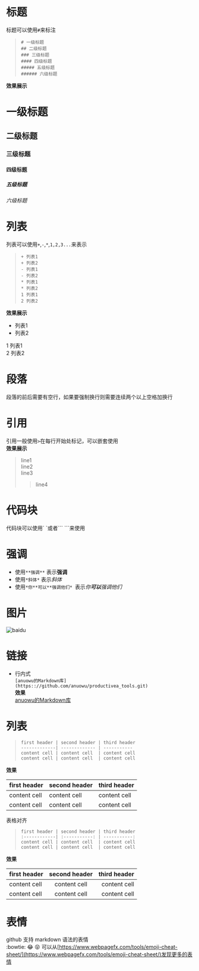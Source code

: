 # 标题
标题可以使用`#`来标注
>`# 一级标题`  
>`## 二级标题`  
>`### 三级标题`  
>`#### 四级标题`  
>`##### 五级标题`  
>`###### 六级标题`

**效果展示**
# 一级标题  
## 二级标题  
### 三级标题  
#### 四级标题  
##### 五级标题  
###### 六级标题

# 列表
列表可以使用`+`,`-`,`*`,`1,2,3...`来表示
>`+ 列表1`  
>`+ 列表2`  
>`- 列表1`  
>`- 列表2`  
>`* 列表1`  
>`* 列表2`  
>`1 列表1`  
>`2 列表2`  

**效果展示**
+ 列表1
+ 列表2  

1 列表1  
2 列表2  

# 段落
段落的前后需要有空行，如果要强制换行则需要连续两个以上空格加换行

# 引用
引用一般使用`>`在每行开始处标记，可以嵌套使用  
**效果展示**  
> line1  
> line2  
> line3  
>> line4    

# 代码块
代码块可以使用\` \`或者\``` \```来使用

# 强调
+ 使用`**强调**` 表示**强调**    
+ 使用`*斜体*` 表示*斜体*
+ 使用`*你**可以**强调他们* `表示*你**可以**强调他们*  

# 图片
![baidu](http://www.baidu.com/img/bdlogo.gif '百度')

# 链接
+ 行内式  
`[anuowu的Markdown库](https:://github.com/anuowu/productivea_tools.git)`  
**效果**  
[anuowu的Markdown库](https:://github.com/anuowu/productivea_tools.git)  

# 列表
>`first header | second header | third header`  
>`-------------| ------------- | ----------- `   
>`content cell | content cell  | content cell`    
>`content cell | content cell  | content cell`  

**效果**  

first header | second header | third header   
------------ | ------------- | -----------  
content cell | content cell  | content cell  
content cell | content cell  | content cell  

表格对齐  
>`first header | second header | third header`  
>`:------------| :-----------: | -----------:`   
>`content cell | content cell  | content cell`    
>`content cell | content cell  | content cell`  

**效果**  

first header   |   second header   |   third header     
:-----------   |   :----------:    |   ----------:  
content cell   |   content cell    |   content cell    
content cell   |   content cell    |   content cell    

# 表情
github 支持 markdown 语法的表情  
 :bowtie: :joy: :stuck_out_tongue_closed_eyes:
可以从[https://www.webpagefx.com/tools/emoji-cheat-sheet/](https://www.webpagefx.com/tools/emoji-cheat-sheet/)发现更多的表情
